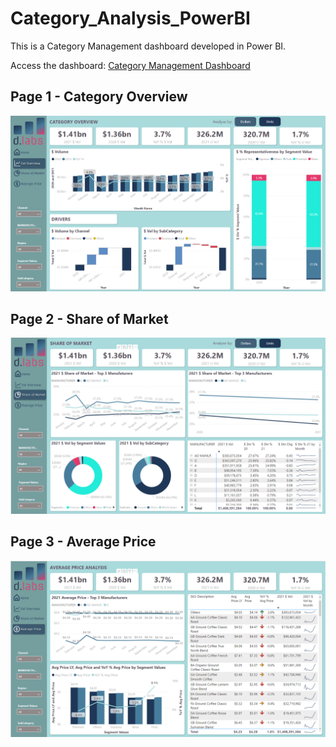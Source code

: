 # Category_Analysis_PowerBI
This is a Category Management dashboard developed in Power BI.

Access the dashboard: [Category Management Dashboard](https://app.powerbi.com/view?r=eyJrIjoiY2Q0ODMwMTEtNGY0Yy00ODlkLTg0YzItYmQ4OTNmZDM0ZDExIiwidCI6ImI3M2I4M2U2LWE0N2ItNGExYS1hNGIyLWY3Mjk5MGNlNjM0OSJ9)

## Page 1 - Category Overview

![](https://github.com/Bruno-OGSilva/Category_Analysis_PowerBI/blob/bdcbe64730811491face0f13bc3cb9bb9771d5c6/Assets/Cat_Overview_Page.png)

## Page 2 - Share of Market

![](https://github.com/Bruno-OGSilva/Category_Analysis_PowerBI/blob/bdcbe64730811491face0f13bc3cb9bb9771d5c6/Assets/SOM_Page.png)

## Page 3 - Average Price

![](https://github.com/Bruno-OGSilva/Category_Analysis_PowerBI/blob/bdcbe64730811491face0f13bc3cb9bb9771d5c6/Assets/AVG_Price_Page.png)
